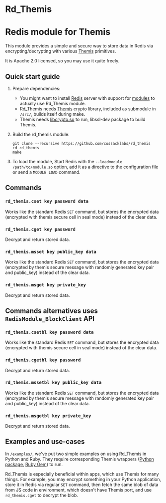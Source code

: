 # Rd_Themis

Redis module for Themis
===

This module provides a simple and secure way to store data in Redis via encrypting/decrypting with various [Themis](https://www.github.com/cossacklabs/themis) primitives. 

It is Apache 2.0 licensed, so you may use it quite freely.

Quick start guide
---

1. Prepare dependencies: 
   - You might want to install [Redis](http://redis.io/) server with support for [modules](http://redismodules.com/) to actually use Rd_Themis module.
   - Rd_Themis needs [Themis](https://www.github.com/cossacklabs/themis) crypto library, included as submodule in `/src/`, builds itself during make.
   - Themis needs [libcrypto.so](https://wiki.openssl.org/index.php/Libcrypto_API) to run, libssl-dev package to build Themis.
2. Build the rd_themis module:

    ```
    git clone --recursive https://github.com/cossacklabs/rd_themis
    cd rd_themis
    make
    ```

3. To load the module, Start Redis with the `--loadmodule /path/to/module.so` option, add it as a directive to the configuration file or send a `MODULE LOAD` command.


Commands
---

### `rd_themis.cset key password data`
Works like the standard Redis `SET` command, but stores the encrypted data (encrypted with themis secure cell in seal mode) instead of the clear data.

### `rd_themis.cget key password`
Decrypt and return stored data.

### `rd_themis.msset key public_key data`
Works like the standard Redis `SET` command, but stores the encrypted data (encrypted by themis secure message with randomly generated key pair and public_key) instead of the clear data.

### `rd_themis.msget key private_key`
Decrypt and return stored data.

Commands alternatives uses `RedisModule_BlockClient` API
---

### `rd_themis.csetbl key password data`
Works like the standard Redis `SET` command, but stores the encrypted data (encrypted with themis secure cell in seal mode) instead of the clear data.

### `rd_themis.cgetbl key password`
Decrypt and return stored data.

### `rd_themis.mssetbl key public_key data`
Works like the standard Redis `SET` command, but stores the encrypted data (encrypted by themis secure message with randomly generated key pair and public_key) instead of the clear data.

### `rd_themis.msgetbl key private_key`
Decrypt and return stored data.

Examples and use-cases
--- 

In `/examples/`, we've put two simple examples on using Rd_Themis in Python and Ruby. They require corresponding Themis wrappers ([Python package](https://pypi.python.org/pypi/pythemis), [Ruby Gem](https://rubygems.org/gems/rubythemis)) to run.

Rd_Themis is especially beneficial within apps, which use Themis for many things. For example, you may encrypt something in your Python application, store it in Redis via regular `SET` command, then fetch the same blob of data from JS code in environment, which doesn't have Themis port, and use `rd_themis.cget` to decrypt the blob.

